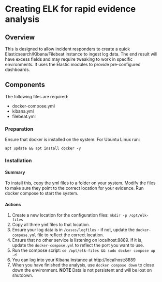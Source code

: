 # Creating ELK for rapid evidence analysis

## Overview
This is designed to allow incident responders to create a quick Elasticsearch/Kibana/Filebeat instance to ingest log data. The end result will have excess fields and may require tweaking to work in specific environments. It uses the Elastic modules to provide pre-configured dashboards.

## Components
The following files are required:

- docker-compose.yml
- kibana.yml
- filebeat.yml

### Preparation
Ensure that docker is installed on the system. For Ubuntu Linux run:

`apt update && apt install docker -y`

### Installation

#### Summary
To install this, copy the yml files to a folder on your system. Modify the files to make sure they point to the correct location for your evidence. Run docker compose to start the system.

#### Actions

1. Create a new location for the configuration files: `mkdir -p /opt/elk-files`
2. Copy all three yml files to that location.
3. Ensure your log data is in `/cases/logfiles` - if not, update the `docker-compose.yml` file to reflect the correct location.
4. Ensure that no other service is listening on localhost:8889. If it is, update the `docker-compose.yml` to reflect the port you want to use.
5. Run the compose script: `cd /opt/elk-files && sudo docker compose up -d`
6. You can log into your Kibana instance at http://localhost:8889
7. When you have finished the analysis, use `docker compose down` to close down the environment. **NOTE** Data is not persistent and will be lost on shutdown.

